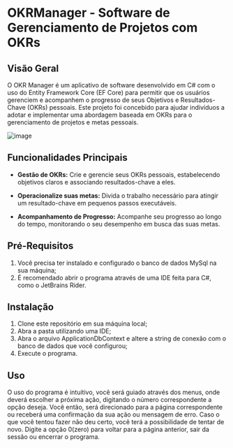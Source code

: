 # OKRManager - Software de Gerenciamento de Projetos com OKRs

## Visão Geral

O OKR Manager é um aplicativo de software desenvolvido em C# com o uso do Entity Framework Core (EF Core) para permitir que os usuários gerenciem e acompanhem o progresso de seus Objetivos e Resultados-Chave (OKRs) pessoais. Este projeto foi concebido para ajudar indivíduos a adotar e implementar uma abordagem baseada em OKRs para o gerenciamento de projetos e metas pessoais.

![image](https://github.com/VitorMalacarne/OKRManager/assets/116174168/ecaaa4f9-920f-4fc0-ac83-e5cceae28fa7)


## Funcionalidades Principais

- **Gestão de OKRs:** Crie e gerencie seus OKRs pessoais, estabelecendo objetivos claros e associando resultados-chave a eles.

- **Operacionalize suas metas:** Divida o trabalho necessário para atingir um resultado-chave em pequenos passos executáveis.

- **Acompanhamento de Progresso:** Acompanhe seu progresso ao longo do tempo, monitorando o seu desempenho em busca das suas metas.


## Pré-Requisitos
1. Você precisa ter instalado e configurado o banco de dados MySql na sua máquina;
2. É recomendado abrir o programa através de uma IDE feita para C#, como o JetBrains Rider.

## Instalação

1. Clone este repositório em sua máquina local;
2. Abra a pasta utilizando uma IDE;
3. Abra o arquivo ApplicationDbContext e altere a string de conexão com o banco de dados que você configurou;
4. Execute o programa.

## Uso
O uso do programa é intuitivo, você será guiado através dos menus, onde deverá escolher a próxima ação, digitando o número correspondente a opção deseja. Você então, será direcionado para a página correspondente ou receberá uma confirmação da sua ação ou mensagem de erro. Caso o que você tentou fazer não deu certo, você terá a possibilidade de tentar de novo.
Digite a opção 0(zero) para voltar para a página anterior, sair da sessão ou encerrar o programa.






